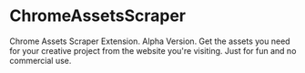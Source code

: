 # ChromeAssetsScraper
Chrome Assets Scraper Extension. Alpha Version. Get the assets you need for your creative project from the website you're visiting. Just for fun and no commercial use. 
